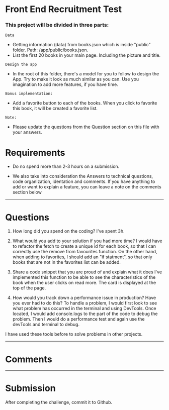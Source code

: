 # Front End Recruitment Test

### This project will be divided in three parts:

`Data`

- Getting information (data) from books.json which is inside "public" folder. Path: /app/public/books.json.
- List the first 20 books in your main page. Including the picture and title.

`Design the app`

- In the root of this folder, there's a model for you to follow to design the App. Try to make it look as much similar as you can. Use you imagination to add more features, if you have time.

`Bonus implementation:`

- Add a favorite button to each of the books. When you click to favorite this book, it will be created a favorite list.

`Note: `

- Please update the questions from the Question section on this file with your answers.

# Requirements

- Do no spend more than 2-3 hours on a submission.

- We also take into consideration the Answers to technical questions, code organization, identation and comments. If you have anything to add or want to explain a feature, you can leave a note on the comments section below

---

# Questions

1. How long did you spend on the coding?
    I've spent 3h.

2. What would you add to your solution if you had more time?
   I would have to refactor the fetch to create a unique id for each book, so that I can correctly use the remove from favourites function.
   On the other hand, when adding to favorites, I should add an "if statment", so that only books that are not in the favorites list can be added.

3. Share a code snippet that you are proud of and explain what it does 
    I've implemented this function to be able to see the characteristics of the book when the user clicks on read more. The card is displayed at the top of the page.

<!-- const handleReadMore = (book) => {
    setSelectedBook(book); //set the selected book
    console.log("Book selected:", book);
}; -->
<!--  {selectedBook && (
            <div className="selected-book-card">
            <img className="book-cover-detail" src={selectedBook.imageLink} alt="book-img"/>
            <div className="selected-book-info">
            <h2>{selectedBook.title}</h2>
            <h3>{selectedBook.author}</h3>
            <p>{selectedBook.pages} pages</p>
            <p>{selectedBook.year}</p>
            <p>{selectedBook.description}</p>
            <p>{selectedBook.language}</p>
            <a href={selectedBook.link}
            target="_blank">
            More info </a>
            </div>
            </div>
       )} -->

4. How would you track down a performance issue in production? Have you ever had to do this?
To handle a problem, I would first look to see what problem has occurred in the terminal and using DevTools. Once located, I would add console.logs to the part of the code to debug the problem. Then I would do a performance test and again use the devTools and terminal to debug.

I have used these tools before to solve problems in other projects.

---

# Comments


---

# Submission

After completing the challenge, commit it to Github.
